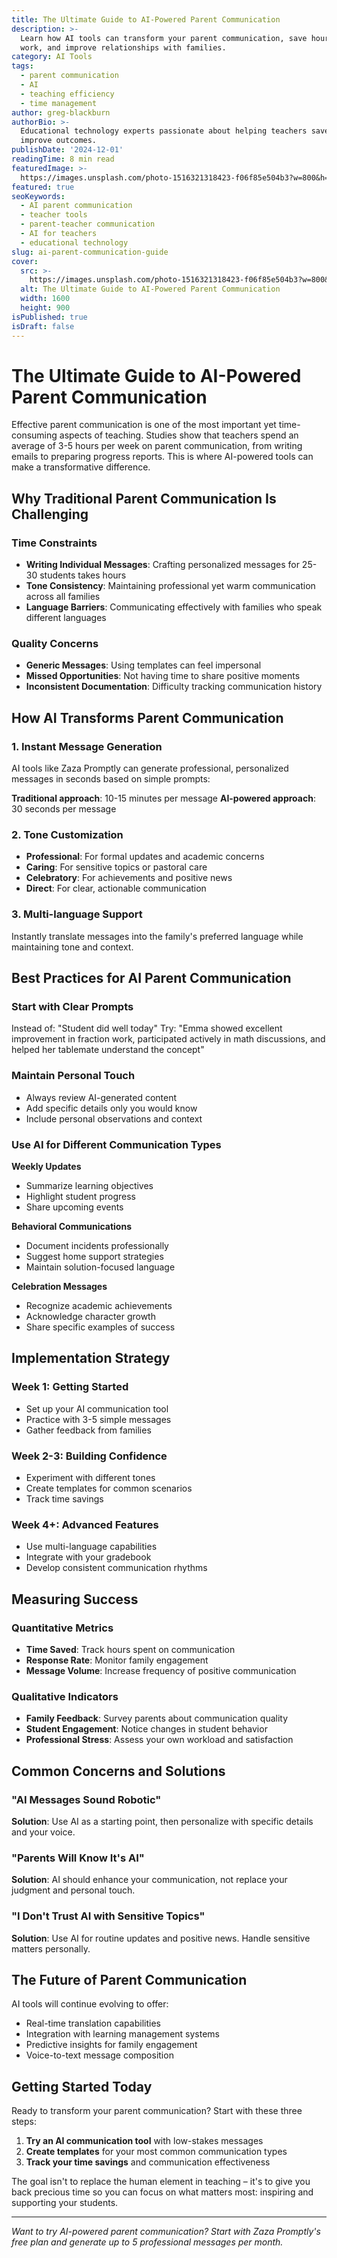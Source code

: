 ```yaml
---
title: The Ultimate Guide to AI-Powered Parent Communication
description: >-
  Learn how AI tools can transform your parent communication, save hours of
  work, and improve relationships with families.
category: AI Tools
tags:
  - parent communication
  - AI
  - teaching efficiency
  - time management
author: greg-blackburn
authorBio: >-
  Educational technology experts passionate about helping teachers save time and
  improve outcomes.
publishDate: '2024-12-01'
readingTime: 8 min read
featuredImage: >-
  https://images.unsplash.com/photo-1516321318423-f06f85e504b3?w=800&h=400&fit=crop
featured: true
seoKeywords:
  - AI parent communication
  - teacher tools
  - parent-teacher communication
  - AI for teachers
  - educational technology
slug: ai-parent-communication-guide
cover:
  src: >-
    https://images.unsplash.com/photo-1516321318423-f06f85e504b3?w=800&h=400&fit=crop
  alt: The Ultimate Guide to AI-Powered Parent Communication
  width: 1600
  height: 900
isPublished: true
isDraft: false
---
```


# The Ultimate Guide to AI-Powered Parent Communication

Effective parent communication is one of the most important yet time-consuming aspects of teaching. Studies show that teachers spend an average of 3-5 hours per week on parent communication, from writing emails to preparing progress reports. This is where AI-powered tools can make a transformative difference.

## Why Traditional Parent Communication Is Challenging

### Time Constraints
- **Writing Individual Messages**: Crafting personalized messages for 25-30 students takes hours
- **Tone Consistency**: Maintaining professional yet warm communication across all families
- **Language Barriers**: Communicating effectively with families who speak different languages

### Quality Concerns  
- **Generic Messages**: Using templates can feel impersonal
- **Missed Opportunities**: Not having time to share positive moments
- **Inconsistent Documentation**: Difficulty tracking communication history

## How AI Transforms Parent Communication

### 1. Instant Message Generation
AI tools like Zaza Promptly can generate professional, personalized messages in seconds based on simple prompts:

**Traditional approach**: 10-15 minutes per message
**AI-powered approach**: 30 seconds per message

### 2. Tone Customization
- **Professional**: For formal updates and academic concerns
- **Caring**: For sensitive topics or pastoral care
- **Celebratory**: For achievements and positive news
- **Direct**: For clear, actionable communication

### 3. Multi-language Support
Instantly translate messages into the family's preferred language while maintaining tone and context.

## Best Practices for AI Parent Communication

### Start with Clear Prompts
Instead of: "Student did well today"
Try: "Emma showed excellent improvement in fraction work, participated actively in math discussions, and helped her tablemate understand the concept"

### Maintain Personal Touch
- Always review AI-generated content
- Add specific details only you would know
- Include personal observations and context

### Use AI for Different Communication Types

**Weekly Updates**
- Summarize learning objectives
- Highlight student progress
- Share upcoming events

**Behavioral Communications**
- Document incidents professionally
- Suggest home support strategies
- Maintain solution-focused language

**Celebration Messages**
- Recognize academic achievements
- Acknowledge character growth
- Share specific examples of success

## Implementation Strategy

### Week 1: Getting Started
- Set up your AI communication tool
- Practice with 3-5 simple messages
- Gather feedback from families

### Week 2-3: Building Confidence
- Experiment with different tones
- Create templates for common scenarios
- Track time savings

### Week 4+: Advanced Features
- Use multi-language capabilities
- Integrate with your gradebook
- Develop consistent communication rhythms

## Measuring Success

### Quantitative Metrics
- **Time Saved**: Track hours spent on communication
- **Response Rate**: Monitor family engagement
- **Message Volume**: Increase frequency of positive communication

### Qualitative Indicators
- **Family Feedback**: Survey parents about communication quality
- **Student Engagement**: Notice changes in student behavior
- **Professional Stress**: Assess your own workload and satisfaction

## Common Concerns and Solutions

### "AI Messages Sound Robotic"
**Solution**: Use AI as a starting point, then personalize with specific details and your voice.

### "Parents Will Know It's AI"
**Solution**: AI should enhance your communication, not replace your judgment and personal touch.

### "I Don't Trust AI with Sensitive Topics"
**Solution**: Use AI for routine updates and positive news. Handle sensitive matters personally.

## The Future of Parent Communication

AI tools will continue evolving to offer:
- Real-time translation capabilities
- Integration with learning management systems
- Predictive insights for family engagement
- Voice-to-text message composition

## Getting Started Today

Ready to transform your parent communication? Start with these three steps:

1. **Try an AI communication tool** with low-stakes messages
2. **Create templates** for your most common communication types
3. **Track your time savings** and communication effectiveness

The goal isn't to replace the human element in teaching – it's to give you back precious time so you can focus on what matters most: inspiring and supporting your students.

---

*Want to try AI-powered parent communication? Start with Zaza Promptly's free plan and generate up to 5 professional messages per month.*
